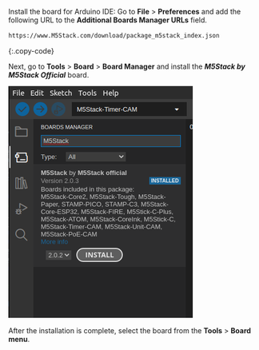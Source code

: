
Install the board for Arduino IDE:
Go to **File** > **Preferences** and add the following URL to the **Additional Boards Manager URLs** field.  

```bash 
https://www.M5Stack.com/download/package_m5stack_index.json
```
{:.copy-code}

Next, go to **Tools** > **Board** > **Board Manager** and install the ***M5Stack by M5Stack Official*** board.  

![M5Stack Arduino IDE installation](/images/devices-library/basic/m5stack-arduino-ide-board-manager.png)

After the installation is complete, select the board from the **Tools** > **Board menu**.  